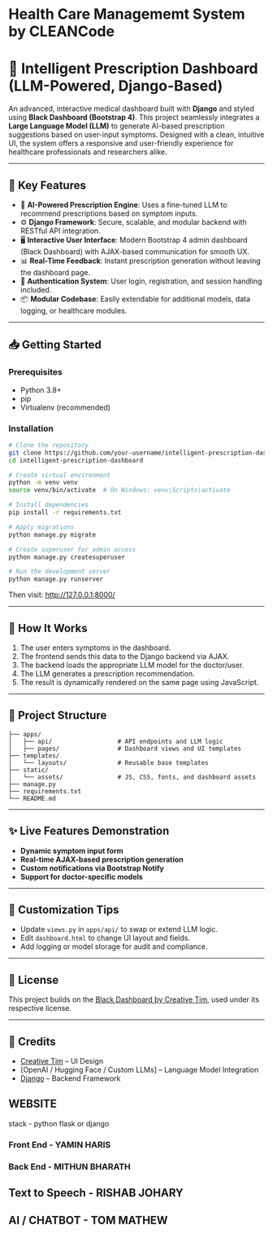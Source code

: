 # Health Care Managememt System by CLEANCode

# 🧠 Intelligent Prescription Dashboard (LLM-Powered, Django-Based)

An advanced, interactive medical dashboard built with **Django** and styled using **Black Dashboard (Bootstrap 4)**. This project seamlessly integrates a **Large Language Model (LLM)** to generate AI-based prescription suggestions based on user-input symptoms. Designed with a clean, intuitive UI, the system offers a responsive and user-friendly experience for healthcare professionals and researchers alike.

---

## 🚀 Key Features

- 🔬 **AI-Powered Prescription Engine**: Uses a fine-tuned LLM to recommend prescriptions based on symptom inputs.
- ⚙️ **Django Framework**: Secure, scalable, and modular backend with RESTful API integration.
- 🖥️ **Interactive User Interface**: Modern Bootstrap 4 admin dashboard (Black Dashboard) with AJAX-based communication for smooth UX.
- 📊 **Real-Time Feedback**: Instant prescription generation without leaving the dashboard page.
- 🔐 **Authentication System**: User login, registration, and session handling included.
- 📦 **Modular Codebase**: Easily extendable for additional models, data logging, or healthcare modules.

---

## 📥 Getting Started

### Prerequisites

- Python 3.8+
- pip
- Virtualenv (recommended)

### Installation

```bash
# Clone the repository
git clone https://github.com/your-username/intelligent-prescription-dashboard.git
cd intelligent-prescription-dashboard

# Create virtual environment
python -m venv venv
source venv/bin/activate  # On Windows: venv\Scripts\activate

# Install dependencies
pip install -r requirements.txt

# Apply migrations
python manage.py migrate

# Create superuser for admin access
python manage.py createsuperuser

# Run the development server
python manage.py runserver
```

Then visit: http://127.0.0.1:8000/

---

## 🧠 How It Works

1. The user enters symptoms in the dashboard.
2. The frontend sends this data to the Django backend via AJAX.
3. The backend loads the appropriate LLM model for the doctor/user.
4. The LLM generates a prescription recommendation.
5. The result is dynamically rendered on the same page using JavaScript.

---

## 📁 Project Structure

```
├── apps/
│   ├── api/                  # API endpoints and LLM logic
│   ├── pages/                # Dashboard views and UI templates
├── templates/
│   └── layouts/              # Reusable base templates
├── static/
│   └── assets/               # JS, CSS, fonts, and dashboard assets
├── manage.py
├── requirements.txt
└── README.md
```

---

## ✨ Live Features Demonstration

- **Dynamic symptom input form**
- **Real-time AJAX-based prescription generation**
- **Custom notifications via Bootstrap Notify**
- **Support for doctor-specific models**

---

## 🔄 Customization Tips

- Update `views.py` in `apps/api/` to swap or extend LLM logic.
- Edit `dashboard.html` to change UI layout and fields.
- Add logging or model storage for audit and compliance.

---

## 📄 License

This project builds on the [Black Dashboard by Creative Tim](https://www.creative-tim.com/product/black-dashboard), used under its respective license.

---

## 🤝 Credits

- [Creative Tim](https://www.creative-tim.com/) – UI Design
- [OpenAI / Hugging Face / Custom LLMs] – Language Model Integration
- [Django](https://www.djangoproject.com/) – Backend Framework

## WEBSITE

stack - python flask or django

### Front End - YAMIN HARIS

### Back End - MITHUN BHARATH

## Text to Speech - RISHAB JOHARY

## AI / CHATBOT - TOM MATHEW
